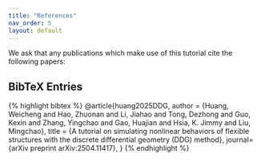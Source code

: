 ```yaml
---
title: "References"
nav_order: 5
layout: default
---
```


We ask that any publications which make use of this tutorial cite the following papers:

## BibTeX Entries

{% highlight bibtex %}
@article{huang2025DDG,
    author = {Huang, Weicheng and Hao, Zhuonan and Li, Jiahao and Tong, Dezhong and Guo, Kexin and Zhang, Yingchao and Gao, Huajian and Hsia, K. Jimmy and Liu, Mingchao},
    title = {A tutorial on simulating nonlinear behaviors of flexible structures with the discrete differential geometry (DDG) method},
    journal={arXiv preprint arXiv:2504.11417},
}
{% endhighlight %}
